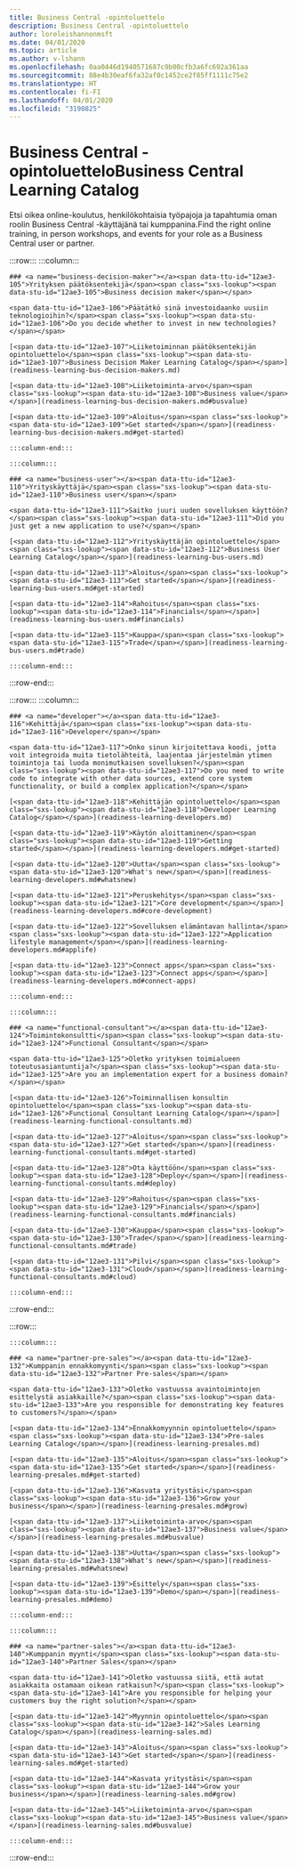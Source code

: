 ```yaml
---
title: Business Central -opintoluettelo
description: Business Central -opintoluettelo
author: loreleishannonmsft
ms.date: 04/01/2020
ms.topic: article
ms.author: v-lshann
ms.openlocfilehash: 0aa0446d1940571687c9b00cfb3a6fc692a361aa
ms.sourcegitcommit: 88e4b30eaf6fa32af0c1452ce2f85ff1111c75e2
ms.translationtype: HT
ms.contentlocale: fi-FI
ms.lasthandoff: 04/01/2020
ms.locfileid: "3190825"
---
```

# <a name="business-central-learning-catalog"></a><span data-ttu-id="12ae3-103">Business Central -opintoluettelo</span><span class="sxs-lookup"><span data-stu-id="12ae3-103">Business Central Learning Catalog</span></span>
<span data-ttu-id="12ae3-104">Etsi oikea online-koulutus, henkilökohtaisia työpajoja ja tapahtumia oman roolin Business Central -käyttäjänä tai kumppanina.</span><span class="sxs-lookup"><span data-stu-id="12ae3-104">Find the right online training, in person workshops, and events for your role as a Business Central user or partner.</span></span>

:::row:::
    :::column:::

    ### <a name="business-decision-maker"></a><span data-ttu-id="12ae3-105">Yrityksen päätöksentekijä</span><span class="sxs-lookup"><span data-stu-id="12ae3-105">Business decision maker</span></span>

    <span data-ttu-id="12ae3-106">Päätätkö sinä investoidaanko uusiin teknologioihin?</span><span class="sxs-lookup"><span data-stu-id="12ae3-106">Do you decide whether to invest in new technologies?</span></span> 

    [<span data-ttu-id="12ae3-107">Liiketoiminnan päätöksentekijän opintoluettelo</span><span class="sxs-lookup"><span data-stu-id="12ae3-107">Business Decision Maker Learning Catalog</span></span>](readiness-learning-bus-decision-makers.md)

    [<span data-ttu-id="12ae3-108">Liiketoiminta-arvo</span><span class="sxs-lookup"><span data-stu-id="12ae3-108">Business value</span></span>](readiness-learning-bus-decision-makers.md#busvalue)

    [<span data-ttu-id="12ae3-109">Aloitus</span><span class="sxs-lookup"><span data-stu-id="12ae3-109">Get started</span></span>](readiness-learning-bus-decision-makers.md#get-started)

    :::column-end:::

    :::column:::

    ### <a name="business-user"></a><span data-ttu-id="12ae3-110">Yrityskäyttäjä</span><span class="sxs-lookup"><span data-stu-id="12ae3-110">Business user</span></span>

    <span data-ttu-id="12ae3-111">Saitko juuri uuden sovelluksen käyttöön?</span><span class="sxs-lookup"><span data-stu-id="12ae3-111">Did you just get a new application to use?</span></span> 

    [<span data-ttu-id="12ae3-112">Yrityskäyttäjän opintoluettelo</span><span class="sxs-lookup"><span data-stu-id="12ae3-112">Business User Learning Catalog</span></span>](readiness-learning-bus-users.md)

    [<span data-ttu-id="12ae3-113">Aloitus</span><span class="sxs-lookup"><span data-stu-id="12ae3-113">Get started</span></span>](readiness-learning-bus-users.md#get-started)

    [<span data-ttu-id="12ae3-114">Rahoitus</span><span class="sxs-lookup"><span data-stu-id="12ae3-114">Financials</span></span>](readiness-learning-bus-users.md#financials)

    [<span data-ttu-id="12ae3-115">Kauppa</span><span class="sxs-lookup"><span data-stu-id="12ae3-115">Trade</span></span>](readiness-learning-bus-users.md#trade)

    :::column-end:::

:::row-end:::

:::row:::
    :::column:::

    ### <a name="developer"></a><span data-ttu-id="12ae3-116">Kehittäjä</span><span class="sxs-lookup"><span data-stu-id="12ae3-116">Developer</span></span>

    <span data-ttu-id="12ae3-117">Onko sinun kirjoitettava koodi, jotta voit integroida muita tietolähteitä, laajentaa järjestelmän ytimen toimintoja tai luoda monimutkaisen sovelluksen?</span><span class="sxs-lookup"><span data-stu-id="12ae3-117">Do you need to write code to integrate with other data sources, extend core system functionality, or build a complex application?</span></span>

    [<span data-ttu-id="12ae3-118">Kehittäjän opintoluettelo</span><span class="sxs-lookup"><span data-stu-id="12ae3-118">Developer Learning Catalog</span></span>](readiness-learning-developers.md)

    [<span data-ttu-id="12ae3-119">Käytön aloittaminen</span><span class="sxs-lookup"><span data-stu-id="12ae3-119">Getting started</span></span>](readiness-learning-developers.md#get-started)

    [<span data-ttu-id="12ae3-120">Uutta</span><span class="sxs-lookup"><span data-stu-id="12ae3-120">What's new</span></span>](readiness-learning-developers.md#whatsnew)

    [<span data-ttu-id="12ae3-121">Peruskehitys</span><span class="sxs-lookup"><span data-stu-id="12ae3-121">Core development</span></span>](readiness-learning-developers.md#core-development)

    [<span data-ttu-id="12ae3-122">Sovelluksen elämäntavan hallinta</span><span class="sxs-lookup"><span data-stu-id="12ae3-122">Application lifestyle management</span></span>](readiness-learning-developers.md#applife)

    [<span data-ttu-id="12ae3-123">Connect apps</span><span class="sxs-lookup"><span data-stu-id="12ae3-123">Connect apps</span></span>](readiness-learning-developers.md#connect-apps)

    :::column-end:::

    :::column:::

    ### <a name="functional-consultant"></a><span data-ttu-id="12ae3-124">Toimintokonsultti</span><span class="sxs-lookup"><span data-stu-id="12ae3-124">Functional Consultant</span></span>
    
    <span data-ttu-id="12ae3-125">Oletko yrityksen toimialueen toteutusasiantuntija?</span><span class="sxs-lookup"><span data-stu-id="12ae3-125">Are you an implementation expert for a business domain?</span></span> 

    [<span data-ttu-id="12ae3-126">Toiminnallisen konsultin opintoluettelo</span><span class="sxs-lookup"><span data-stu-id="12ae3-126">Functional Consultant Learning Catalog</span></span>](readiness-learning-functional-consultants.md)

    [<span data-ttu-id="12ae3-127">Aloitus</span><span class="sxs-lookup"><span data-stu-id="12ae3-127">Get started</span></span>](readiness-learning-functional-consultants.md#get-started)

    [<span data-ttu-id="12ae3-128">Ota käyttöön</span><span class="sxs-lookup"><span data-stu-id="12ae3-128">Deploy</span></span>](readiness-learning-functional-consultants.md#deploy)

    [<span data-ttu-id="12ae3-129">Rahoitus</span><span class="sxs-lookup"><span data-stu-id="12ae3-129">Financials</span></span>](readiness-learning-functional-consultants.md#financials)

    [<span data-ttu-id="12ae3-130">Kauppa</span><span class="sxs-lookup"><span data-stu-id="12ae3-130">Trade</span></span>](readiness-learning-functional-consultants.md#trade)

    [<span data-ttu-id="12ae3-131">Pilvi</span><span class="sxs-lookup"><span data-stu-id="12ae3-131">Cloud</span></span>](readiness-learning-functional-consultants.md#cloud)

    :::column-end:::

:::row-end:::

:::row:::

    :::column:::

    ### <a name="partner-pre-sales"></a><span data-ttu-id="12ae3-132">Kumppanin ennakkomyynti</span><span class="sxs-lookup"><span data-stu-id="12ae3-132">Partner Pre-sales</span></span>

    <span data-ttu-id="12ae3-133">Oletko vastuussa avaintoimintojen esittelystä asiakkaille?</span><span class="sxs-lookup"><span data-stu-id="12ae3-133">Are you responsible for demonstrating key features to customers?</span></span> 

    [<span data-ttu-id="12ae3-134">Ennakkomyynnin opintoluettelo</span><span class="sxs-lookup"><span data-stu-id="12ae3-134">Pre-sales Learning Catalog</span></span>](readiness-learning-presales.md)

    [<span data-ttu-id="12ae3-135">Aloitus</span><span class="sxs-lookup"><span data-stu-id="12ae3-135">Get started</span></span>](readiness-learning-presales.md#get-started)

    [<span data-ttu-id="12ae3-136">Kasvata yritystäsi</span><span class="sxs-lookup"><span data-stu-id="12ae3-136">Grow your business</span></span>](readiness-learning-presales.md#grow)

    [<span data-ttu-id="12ae3-137">Liiketoiminta-arvo</span><span class="sxs-lookup"><span data-stu-id="12ae3-137">Business value</span></span>](readiness-learning-presales.md#busvalue)

    [<span data-ttu-id="12ae3-138">Uutta</span><span class="sxs-lookup"><span data-stu-id="12ae3-138">What's new</span></span>](readiness-learning-presales.md#whatsnew)

    [<span data-ttu-id="12ae3-139">Esittely</span><span class="sxs-lookup"><span data-stu-id="12ae3-139">Demo</span></span>](readiness-learning-presales.md#demo)

    :::column-end:::

    :::column:::

    ### <a name="partner-sales"></a><span data-ttu-id="12ae3-140">Kumppanin myynti</span><span class="sxs-lookup"><span data-stu-id="12ae3-140">Partner Sales</span></span>

    <span data-ttu-id="12ae3-141">Oletko vastuussa siitä, että autat asiakkaita ostamaan oikean ratkaisun?</span><span class="sxs-lookup"><span data-stu-id="12ae3-141">Are you responsible for helping your customers buy the right solution?</span></span> 

    [<span data-ttu-id="12ae3-142">Myynnin opintoluettelo</span><span class="sxs-lookup"><span data-stu-id="12ae3-142">Sales Learning Catalog</span></span>](readiness-learning-sales.md)

    [<span data-ttu-id="12ae3-143">Aloitus</span><span class="sxs-lookup"><span data-stu-id="12ae3-143">Get started</span></span>](readiness-learning-sales.md#get-started)

    [<span data-ttu-id="12ae3-144">Kasvata yritystäsi</span><span class="sxs-lookup"><span data-stu-id="12ae3-144">Grow your business</span></span>](readiness-learning-sales.md#grow)

    [<span data-ttu-id="12ae3-145">Liiketoiminta-arvo</span><span class="sxs-lookup"><span data-stu-id="12ae3-145">Business value</span></span>](readiness-learning-sales.md#busvalue)

    :::column-end:::

:::row-end:::
